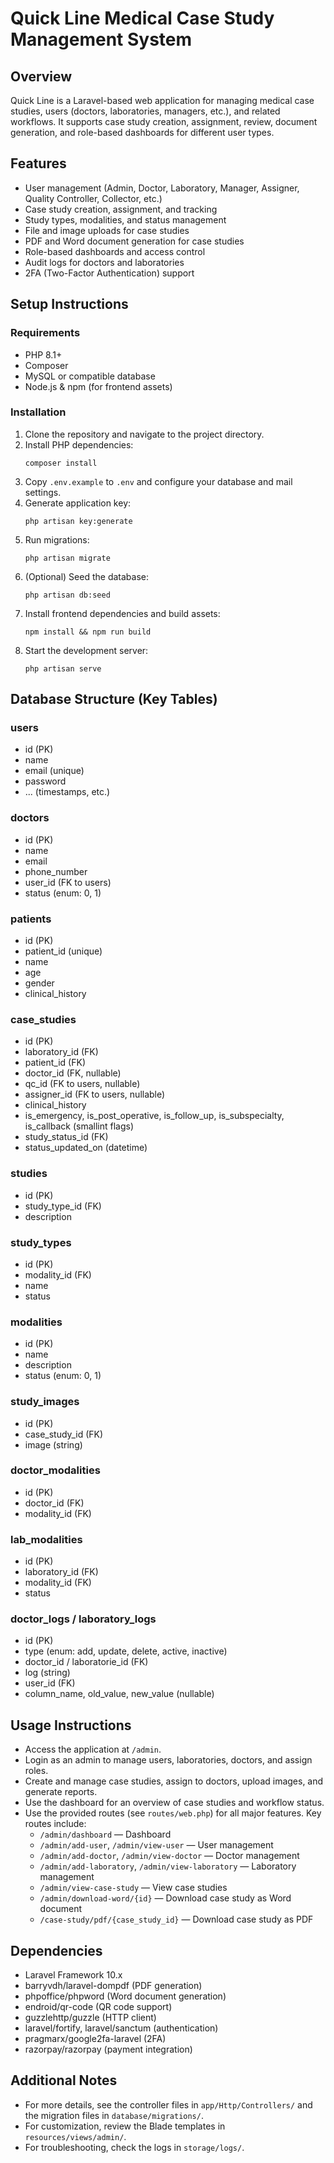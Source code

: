 # Quick Line Medical Case Study Management System

## Overview

Quick Line is a Laravel-based web application for managing medical case studies, users (doctors, laboratories, managers, etc.), and related workflows. It supports case study creation, assignment, review, document generation, and role-based dashboards for different user types.

## Features
- User management (Admin, Doctor, Laboratory, Manager, Assigner, Quality Controller, Collector, etc.)
- Case study creation, assignment, and tracking
- Study types, modalities, and status management
- File and image uploads for case studies
- PDF and Word document generation for case studies
- Role-based dashboards and access control
- Audit logs for doctors and laboratories
- 2FA (Two-Factor Authentication) support

## Setup Instructions

### Requirements
- PHP 8.1+
- Composer
- MySQL or compatible database
- Node.js & npm (for frontend assets)

### Installation
1. Clone the repository and navigate to the project directory.
2. Install PHP dependencies:
   ```
   composer install
   ```
3. Copy `.env.example` to `.env` and configure your database and mail settings.
4. Generate application key:
   ```
   php artisan key:generate
   ```
5. Run migrations:
   ```
   php artisan migrate
   ```
6. (Optional) Seed the database:
   ```
   php artisan db:seed
   ```
7. Install frontend dependencies and build assets:
   ```
   npm install && npm run build
   ```
8. Start the development server:
   ```
   php artisan serve
   ```

## Database Structure (Key Tables)

### users
- id (PK)
- name
- email (unique)
- password
- ... (timestamps, etc.)

### doctors
- id (PK)
- name
- email
- phone_number
- user_id (FK to users)
- status (enum: 0, 1)

### patients
- id (PK)
- patient_id (unique)
- name
- age
- gender
- clinical_history

### case_studies
- id (PK)
- laboratory_id (FK)
- patient_id (FK)
- doctor_id (FK, nullable)
- qc_id (FK to users, nullable)
- assigner_id (FK to users, nullable)
- clinical_history
- is_emergency, is_post_operative, is_follow_up, is_subspecialty, is_callback (smallint flags)
- study_status_id (FK)
- status_updated_on (datetime)

### studies
- id (PK)
- study_type_id (FK)
- description

### study_types
- id (PK)
- modality_id (FK)
- name
- status

### modalities
- id (PK)
- name
- description
- status (enum: 0, 1)

### study_images
- id (PK)
- case_study_id (FK)
- image (string)

### doctor_modalities
- id (PK)
- doctor_id (FK)
- modality_id (FK)

### lab_modalities
- id (PK)
- laboratory_id (FK)
- modality_id (FK)
- status

### doctor_logs / laboratory_logs
- id (PK)
- type (enum: add, update, delete, active, inactive)
- doctor_id / laboratorie_id (FK)
- log (string)
- user_id (FK)
- column_name, old_value, new_value (nullable)

## Usage Instructions

- Access the application at `/admin`.
- Login as an admin to manage users, laboratories, doctors, and assign roles.
- Create and manage case studies, assign to doctors, upload images, and generate reports.
- Use the dashboard for an overview of case studies and workflow status.
- Use the provided routes (see `routes/web.php`) for all major features. Key routes include:
  - `/admin/dashboard` — Dashboard
  - `/admin/add-user`, `/admin/view-user` — User management
  - `/admin/add-doctor`, `/admin/view-doctor` — Doctor management
  - `/admin/add-laboratory`, `/admin/view-laboratory` — Laboratory management
  - `/admin/view-case-study` — View case studies
  - `/admin/download-word/{id}` — Download case study as Word document
  - `/case-study/pdf/{case_study_id}` — Download case study as PDF

## Dependencies
- Laravel Framework 10.x
- barryvdh/laravel-dompdf (PDF generation)
- phpoffice/phpword (Word document generation)
- endroid/qr-code (QR code support)
- guzzlehttp/guzzle (HTTP client)
- laravel/fortify, laravel/sanctum (authentication)
- pragmarx/google2fa-laravel (2FA)
- razorpay/razorpay (payment integration)

## Additional Notes
- For more details, see the controller files in `app/Http/Controllers/` and the migration files in `database/migrations/`.
- For customization, review the Blade templates in `resources/views/admin/`.
- For troubleshooting, check the logs in `storage/logs/`.

